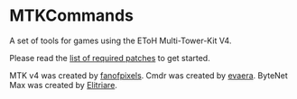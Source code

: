# MTKCommands
A set of tools for games using the EToH Multi-Tower-Kit V4.

Please read the [list of required patches](https://github.com/Primiti-ve/MTKCommands/blob/main/PATCHES.md) to get started.

MTK v4 was created by [fanofpixels](https://www.roblox.com/users/234124506/profile).
Cmdr was created by [evaera](https://www.roblox.com/users/92658764/profile).
ByteNet Max was created by [Elitriare](https://devforum.roblox.com/u/lightning_game27/summary).